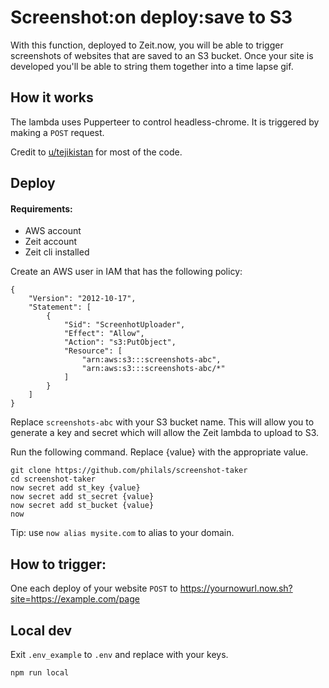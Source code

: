 # Screenshot:on deploy:save to S3

With this function, deployed to Zeit.now, you will be able to trigger screenshots of websites that are saved to an S3 bucket. Once your site is developed you'll be able to string them together into a time lapse gif.

## How it works

The lambda uses Pupperteer to control headless-chrome. It is triggered by making a `POST` request.

Credit to [u/tejikistan](https://www.reddit.com/r/serverless/comments/aav12i/screenshots_as_a_service_a_lambda_that_uses/) for most of the code.

## Deploy

#### Requirements:
- AWS account
- Zeit account
- Zeit cli installed

Create an AWS user in IAM that has the following policy:

```
{
    "Version": "2012-10-17",
    "Statement": [
        {
            "Sid": "ScreenhotUploader",
            "Effect": "Allow",
            "Action": "s3:PutObject",
            "Resource": [
                "arn:aws:s3:::screenshots-abc",
                "arn:aws:s3:::screenshots-abc/*"
            ]
        }
    ]
}
```
Replace `screenshots-abc` with your S3 bucket name. This will allow you to generate a key and secret which will allow the Zeit lambda to upload to S3.

Run the following command. Replace {value} with the appropriate value.

```
git clone https://github.com/philals/screenshot-taker
cd screenshot-taker
now secret add st_key {value}
now secret add st_secret {value}
now secret add st_bucket {value}
now
```

Tip: use `now alias mysite.com` to alias to your domain.

## How to trigger:

One each deploy of your website `POST` to https://yournowurl.now.sh?site=https://example.com/page

## Local dev

Exit `.env_example` to `.env` and replace with your keys.

```
npm run local
```
